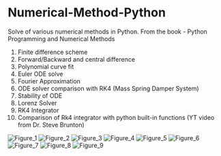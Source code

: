 # Numerical-Method-Python
Solve of various numerical methods in Python. From the book - Python Programming and Numerical Methods

1. Finite difference scheme
2. Forward/Backward and central difference
3. Polynomial curve fit
4. Euler ODE solve
5. Fourier Approximation
6. ODE solver comparison with RK4 (Mass Spring Damper System)
7. Stability of ODE
8. Lorenz Solver
9. RK4 Integrator
10. Comparison of Rk4 integrator with python built-in functions (YT video from Dr. Steve Brunton)

![Figure_1](https://github.com/Fawaz-33/Numerical-Method-Python/assets/148818151/f1a3cfac-adf2-412e-b193-565827737b05)
![Figure_2](https://github.com/Fawaz-33/Numerical-Method-Python/assets/148818151/c6860a39-d8a5-47a3-8643-7555826ec106)
![Figure_3](https://github.com/Fawaz-33/Numerical-Method-Python/assets/148818151/8dbf873c-f814-4461-a49e-041d70942e88)
![Figure_4](https://github.com/Fawaz-33/Numerical-Method-Python/assets/148818151/e0a133fc-2323-42c9-8aae-e72ecaf94e32)
![Figure_5](https://github.com/Fawaz-33/Numerical-Method-Python/assets/148818151/23764b36-be33-4b4a-8aef-c08e90ad66d2)
![Figure_6](https://github.com/Fawaz-33/Numerical-Method-Python/assets/148818151/14cfb946-23ed-4004-a391-d343d2cce182)
![Figure_7](https://github.com/Fawaz-33/Numerical-Method-Python/assets/148818151/e9073dda-8e58-448f-9884-3bce4cefbd33)
![Figure_8](https://github.com/Fawaz-33/Numerical-Method-Python/assets/148818151/4834005f-7bec-4862-8f8b-51f69b136896)
![Figure_9](https://github.com/Fawaz-33/Numerical-Method-Python/assets/148818151/69fd52b8-9f44-40b0-8fa6-ecf5a9df5f65)
